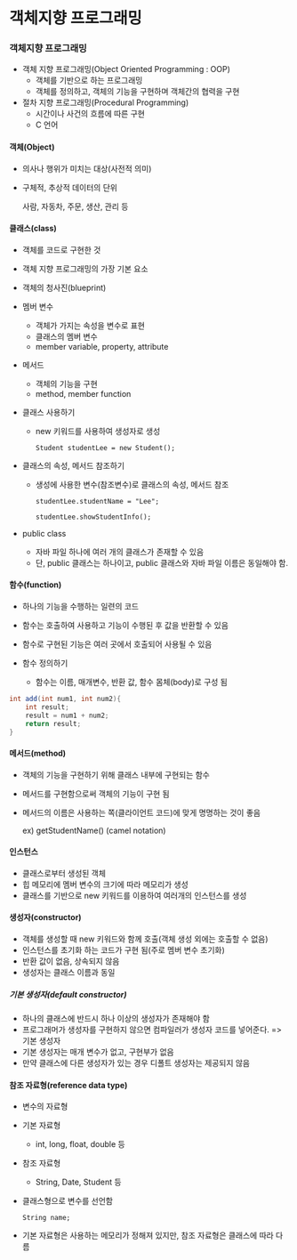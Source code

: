# 객체지향 프로그래밍



### 객체지향 프로그래밍

- 객체 지향 프로그래밍(Object Oriented Programming : OOP)
  - 객체를 기반으로 하는 프로그래밍
  - 객체를 정의하고, 객체의 기능을 구현하며 객체간의 협력을 구현
- 절차 지향 프로그래밍(Procedural Programming)
  - 시간이나 사건의 흐름에 따른 구현
  - C 언어

#### 객체(Object)

- 의사나 행위가 미치는 대상(사전적 의미)

- 구체적, 추상적 데이터의 단위

  사람, 자동차, 주문, 생산, 관리 등

#### 클래스(class)

- 객체를 코드로 구현한 것
- 객체 지향 프로그래밍의 가장 기본 요소
- 객체의 청사진(blueprint)
- 멤버 변수
  - 객체가 가지는 속성을 변수로 표현
  - 클래스의 멤버 변수
  - member variable, property, attribute
- 메서드
  - 객체의 기능을 구현
  - method, member function

- 클래스 사용하기

  - new 키워드를 사용하여 생성자로 생성

    `Student studentLee = new Student();`

- 클래스의 속성, 메서드 참조하기

  - 생성에 사용한 변수(참조변수)로 클래스의 속성, 메서드 참조

    `studentLee.studentName = "Lee";`

    `studentLee.showStudentInfo();`

- public class

  - 자바 파일 하나에 여러 개의 클래스가 존재할 수 있음
  - 단, public 클래스는 하나이고, public 클래스와 자바 파일 이름은 동일해야 함.



#### 함수(function)

- 하나의 기능을 수행하는 일련의 코드
- 함수는 호출하여 사용하고 기능이 수행된 후 값을 반환할 수 있음
- 함수로 구현된 기능은 여러 곳에서 호출되어 사용될 수 있음

- 함수 정의하기
  - 함수는 이름, 매개변수, 반환 값, 함수 몸체(body)로 구성 됨

``` java
int add(int num1, int num2){
    int result;
    result = num1 + num2;
    return result;
}
```



#### 메서드(method)

- 객체의 기능을 구현하기 위해 클래스 내부에 구현되는 함수

- 메서드를 구현함으로써 객체의 기능이 구현 됨

- 메서드의 이름은 사용하는 쪽(클라이언트 코드)에 맞게 명명하는 것이 좋음

  ex) getStudentName() (camel notation)



#### 인스턴스

- 클래스로부터 생성된 객체
- 힙 메모리에 멤버 변수의 크기에 따라 메모리가 생성
- 클래스를 기반으로 new 키워드를 이용하여 여러개의 인스턴스를 생성



#### 생성자(constructor)

- 객체를 생성할 때 new 키워드와 함께 호출(객체 생성 외에는 호출할 수 없음)
- 인스턴스를 초기화 하는 코드가 구현 됨(주로 멤버 변수 초기화)
- 반환 값이 없음, 상속되지 않음
- 생성자는 클래스 이름과 동일

##### 기본 생성자(default constructor)

- 하나의 클래스에 반드시 하나 이상의 생성자가 존재해야 함
- 프로그래머가 생성자를 구현하지 않으면 컴파일러가 생성자 코드를 넣어준다. => 기본 생성자
- 기본 생성자는 매개 변수가 없고, 구현부가 없음
- 만약 클래스에 다른 생성자가 있는 경우 디폴트 생성자는 제공되지 않음



#### 참조 자료형(reference data type)

- 변수의 자료형

- 기본 자료형

  - int, long, float, double 등

- 참조 자료형

  - String, Date, Student 등

- 클래스형으로 변수를 선언함

  `String name;`

- 기본 자료형은 사용하는 메모리가 정해져 있지만, 참조 자료형은 클래스에 따라 다름

